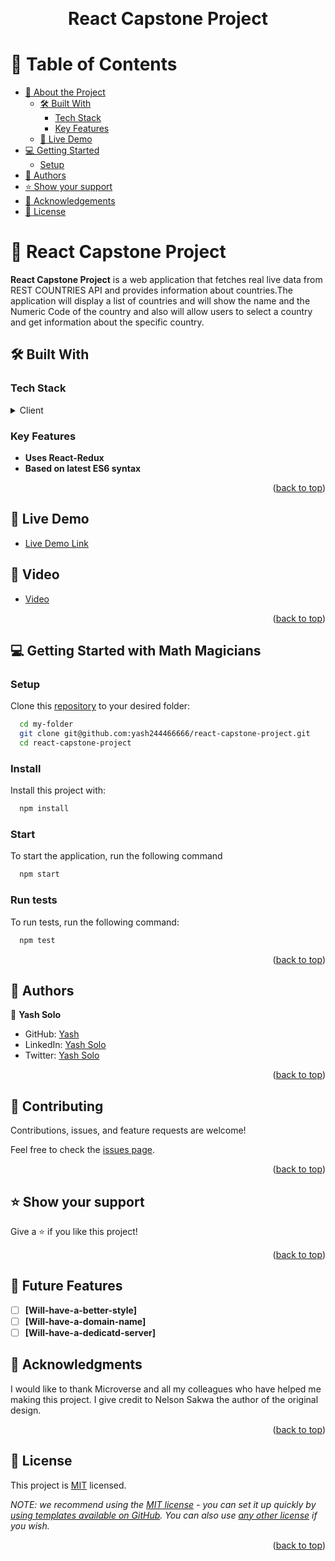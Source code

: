 <a name="readme-top"></a>

<!--
HOW TO USE:
This is an example of how you may give instructions on setting up your project locally.

Modify this file to match your project and remove sections that don't apply.

REQUIRED SECTIONS:
- Table of Contents
- About the Project
  - Built With
  - Live Demo
- Getting Started
- Authors
- Future Features
- Contributing
- Show your support
- Acknowledgements
- License

After you're finished please remove all the comments and instructions!
-->

<div align="center">

  <!-- <img src="https://user-images.githubusercontent.com/74345713/208942551-07d6427b-ff1a-4d6e-8f14-21c206cbe1db.png" alt="logo" width="140"  height="auto" />  -->
  <br/>

  <h1><b>React Capstone Project</b></h1>

</div>

<!-- TABLE OF CONTENTS -->

# 📗 Table of Contents

- [📖 About the Project](#about-project)
  - [🛠 Built With](#built-with)
    - [Tech Stack](#tech-stack)
    - [Key Features](#key-features)
  - [🚀 Live Demo](#live-demo)
- [💻 Getting Started](#getting-started)
  - [Setup](#setup)
- [👥 Authors](#authors)
- [⭐️ Show your support](#support)
- [🙏 Acknowledgements](#acknowledgements)
- [📝 License](#license)

<!-- PROJECT DESCRIPTION -->

# 📖 React Capstone Project <a name="about-project"></a>

**React Capstone Project** is a web application that fetches real live data from REST COUNTRIES API and provides information about countries.The application will display a list of countries and will show the name and the Numeric Code of the country and also will allow users to select a country and get information about the specific country.

## 🛠 Built With <a name="built-with"></a>

### Tech Stack <a name="tech-stack"></a>

<details>
  <summary>Client</summary>
  <ul>
    <li><a href="">HTML</a></li>
    <li><a href="">CSS</a></li>
    <li><a href="">JavaScript</a></li>
    <li><a href="">React</a></li>
    <li><a href="">Redux</a></li>
  </ul>
</details>

<!-- Features -->

### Key Features <a name="key-features"></a>

- **Uses React-Redux**
- **Based on latest ES6 syntax**

<p align="right">(<a href="#readme-top">back to top</a>)</p>

<!-- LIVE DEMO -->

## 🚀 Live Demo <a name="live-demo"></a>

- [Live Demo Link](https://gleeful-bienenstitch-063a30.netlify.app/)

## 🚀 Video <a name="live-demo"></a>

- [Video](https://drive.google.com/file/d/1W-Z96X5eykoy797-pm40wGGeEeajLF00/view?usp=sharing)

<p align="right">(<a href="#readme-top">back to top</a>)</p>

<!-- GETTING STARTED -->

## 💻 Getting Started with Math Magicians <a name="getting-started"></a>

### Setup

Clone this [repository](https://github.com/yash244466666/react-capstone-project.git) to your desired folder:

```sh
  cd my-folder
  git clone git@github.com:yash244466666/react-capstone-project.git
  cd react-capstone-project
```

### Install

Install this project with:

```sh
  npm install
```

### Start

To start the application, run the following command

```sh
  npm start
```

### Run tests

To run tests, run the following command:

```sh
  npm test
```

<p align="right">(<a href="#readme-top">back to top</a>)</p>

<!-- AUTHORS -->

## 👥 Authors <a name="authors"></a>

👤 **Yash Solo**

- GitHub: [Yash](https://github.com/yash244466666)
- LinkedIn: [Yash Solo](https://www.linkedin.com/in/yash-solo)
- Twitter: [Yash Solo](https://twitter.com/yash_solo000)

<p align="right">(<a href="#readme-top">back to top</a>)</p>

<!-- CONTRIBUTING -->

## 🤝 Contributing <a name="contributing"></a>

Contributions, issues, and feature requests are welcome!

Feel free to check the [issues page](https://github.com/yash244466666/react-capstone-project/issues).

<p align="right">(<a href="#readme-top">back to top</a>)</p>

<!-- SUPPORT -->

## ⭐️ Show your support <a name="support"></a>

Give a ⭐️ if you like this project!

<p align="right">(<a href="#readme-top">back to top</a>)</p>

<!-- ACKNOWLEDGEMENTS -->

<!-- FUTURE FEATURES -->

## 🔭 Future Features <a name="future-features"></a>

- [ ] **[Will-have-a-better-style]**
- [ ] **[Will-have-a-domain-name]**
- [ ] **[Will-have-a-dedicatd-server]**

<!-- > Describe 1 - 3 features you will add to the project.

- **Use callbacks and promises**
- **Use ES6 modules to write modular JavaScript**
- **Send and receive data from an API**  -->

<!-- FUTURE FEATURES -->

## 🙏 Acknowledgments <a name="acknowledgements"></a>

I would like to thank Microverse and all my colleagues who have helped me making this project. I give credit to Nelson Sakwa the author of the original design.

<p align="right">(<a href="#readme-top">back to top</a>)</p>

<!-- LICENSE -->

## 📝 License <a name="license"></a>

This project is [MIT](./LICENSE) licensed.

_NOTE: we recommend using the [MIT license](https://choosealicense.com/licenses/mit/) - you can set it up quickly by [using templates available on GitHub](https://docs.github.com/en/communities/setting-up-your-project-for-healthy-contributions/adding-a-license-to-a-repository). You can also use [any other license](https://choosealicense.com/licenses/) if you wish._

<p align="right">(<a href="#readme-top">back to top</a>)</p>
